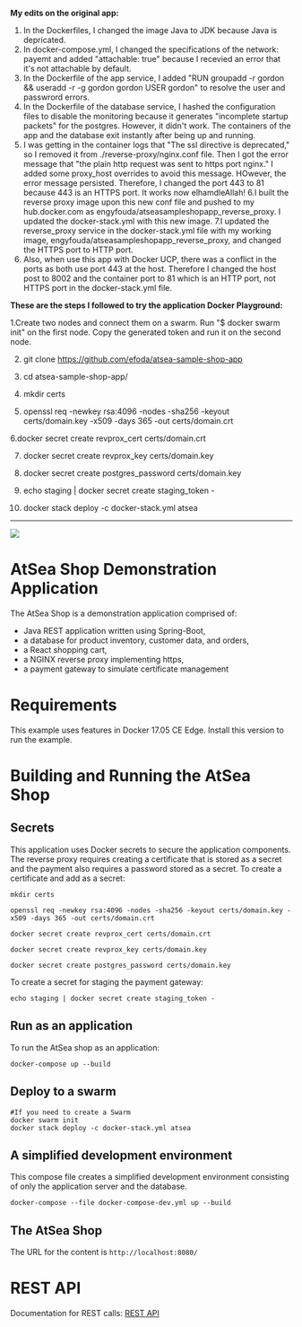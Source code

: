 **My edits on the original app:**
1. In the Dockerfiles, I changed the image Java to JDK because Java is depricated.
2. In docker-compose.yml, I changed the specifications of the network: payemt and added "attachable: true" because I recevied an error that it's not attachable by default.
3. In the Dockerfile of the app service, I added "RUN groupadd -r gordon && useradd -r -g gordon gordon
USER gordon" to resolve the user and passwrord errors.
4. In the Dockerfile of the database service, I hashed the configuration files to disable the monitoring because it generates "incomplete startup packets" for the postgres. However, it didn't work. The containers of the app and the database exit instantly after being up and running.
5. I was getting in the container logs that "The ssl directive is deprecated," so I removed it from ./reverse-proxy/nginx.conf file.
Then I got the error message that "the plain http request was sent to https port nginx."
I added some proxy_host overrides to avoid this message. HOwever, the error message persisted.
Therefore, I changed the port 443 to 81 because 443 is an HTTPS port. It works now elhamdleAllah!
6.I built the reverse proxy image upon this new conf file and pushed to my hub.docker.com as engyfouda/atseasampleshopapp_reverse_proxy.
I updated the docker-stack.yml with this new image.
7.I updated the reverse_proxy service in the docker-stack.yml file with my working image, engyfouda/atseasampleshopapp_reverse_proxy, and changed the HTTPS port to HTTP port.
8. Also, when use this app with Docker UCP, there was a conflict in the ports as both use port 443 at the host. Therefore I changed the host post to 8002 and the container port to 81 which is an HTTP port, not HTTPS port in the docker-stack.yml file.


**These are the steps I followed to try the application Docker Playground:**

1.Create two nodes and connect them on a swarm. Run "$ docker swarm init" on the first node. Copy the generated token and run it on the second node.

2. git clone https://github.com/efoda/atsea-sample-shop-app

3. cd atsea-sample-shop-app/

4. mkdir certs

5. openssl req -newkey rsa:4096 -nodes -sha256 -keyout certs/domain.key -x509 -days 365 -out certs/domain.crt

6.docker secret create revprox_cert certs/domain.crt

7. docker secret create revprox_key certs/domain.key

8. docker secret create postgres_password certs/domain.key

9. echo staging | docker secret create staging_token - 

10. docker stack deploy -c docker-stack.yml atsea
-----------------------------------------------------------------------------------------------------------------------------------------------------------------

![](atsea_store.png)
#  AtSea Shop Demonstration Application

The AtSea Shop is a demonstration application comprised of: 

* Java REST application written using Spring-Boot, 
* a database for product inventory, customer data, and orders,
* a React shopping cart,
* a NGINX reverse proxy implementing https,
* a payment gateway to simulate certificate management

# Requirements

This example uses features in Docker 17.05 CE Edge. Install this version to run the example.

# Building and Running the AtSea Shop

## Secrets

This application uses Docker secrets to secure the application components. The reverse proxy requires creating a certificate that is stored as a secret and the payment also requires a password stored as a secret. To create a certificate and add as a secret:

```
mkdir certs

openssl req -newkey rsa:4096 -nodes -sha256 -keyout certs/domain.key -x509 -days 365 -out certs/domain.crt

docker secret create revprox_cert certs/domain.crt

docker secret create revprox_key certs/domain.key

docker secret create postgres_password certs/domain.key
```

To create a secret for staging the payment gateway:

```
echo staging | docker secret create staging_token - 
```

## Run as an application

To run the AtSea shop as an application:
```
docker-compose up --build
```

## Deploy to a swarm
```
#If you need to create a Swarm
docker swarm init
docker stack deploy -c docker-stack.yml atsea
```

## A simplified development environment
This compose file creates a simplified development environment consisting of only the application server and the database.

```
docker-compose --file docker-compose-dev.yml up --build
```



## The AtSea Shop 

The URL for the content is `http://localhost:8080/`

# REST API

Documentation for REST calls: [REST API](./REST.md)


